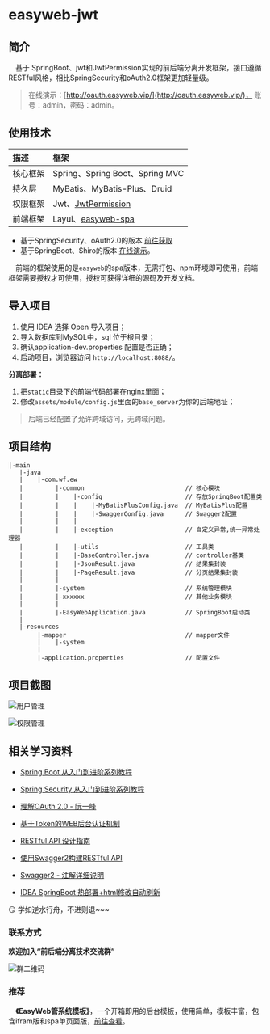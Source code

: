 # easyweb-jwt

## 简介
&emsp;基于 SpringBoot、jwt和JwtPermission实现的前后端分离开发框架，接口遵循RESTful风格，相比SpringSecurity和oAuth2.0框架更加轻量级。

> 在线演示：[http://oauth.easyweb.vip/](http://oauth.easyweb.vip/)， 账号：admin，密码：admin。

## 使用技术

描述 | 框架 
:---|:---
核心框架 | Spring、Spring Boot、Spring MVC
持久层 | MyBatis、MyBatis-Plus、Druid
权限框架 | Jwt、[JwtPermission](https://gitee.com/whvse/JwtPermission)
前端框架 | Layui、[easyweb-spa](https://easyweb.vip) 

- 基于SpringSecurity、oAuth2.0的版本 [前往获取](https://easyweb.vip/order/buy?goodsId=3)
- 基于SpringBoot、Shiro的版本 [在线演示](http://shiro.easyweb.vip)。

&emsp;前端的框架使用的是`easyweb`的spa版本，无需打包、npm环境即可使用，前端框架需要授权才可使用，授权可获得详细的源码及开发文档。

## 导入项目
1. 使用 IDEA 选择 Open 导入项目；
2. 导入数据库到MySQL中，sql 位于根目录；
3. 确认application-dev.properties 配置是否正确；
4. 启动项目，浏览器访问 `http://localhost:8088/`。 

**分离部署：**
1. 把`static`目录下的前端代码部署在nginx里面；
2. 修改`assets/module/config.js`里面的`base_server`为你的后端地址；

> 后端已经配置了允许跨域访问，无跨域问题。

## 项目结构

```text
|-main
   |-java
   |    |-com.wf.ew
   |         |-common                            // 核心模块
   |         |    |-config                       // 存放SpringBoot配置类
   |         |    |    |-MyBatisPlusConfig.java  // MyBatisPlus配置
   |         |    |    |-SwaggerConfig.java      // Swagger2配置
   |         |    |
   |         |    |-exception                    // 自定义异常,统一异常处理器
   |         |    |-utils                        // 工具类
   |         |    |-BaseController.java          // controller基类
   |         |    |-JsonResult.java              // 结果集封装
   |         |    |-PageResult.java              // 分页结果集封装
   |         |
   |         |-system                            // 系统管理模块
   |         |-xxxxxx                            // 其他业务模块
   |         |
   |         |-EasyWebApplication.java           // SpringBoot启动类
   |              
   |-resources
        |-mapper                                 // mapper文件
        |    |-system
        |
        |-application.properties                 // 配置文件
```


## 项目截图

![用户管理](https://pic.superbed.cn/item/5caeed253a213b041707c46d)

![权限管理](https://pic.superbed.cn/item/5caeeb1a3a213b041707ac75)


## 相关学习资料

- [Spring Boot 从入门到进阶系列教程](http://www.spring4all.com/article/246)

- [Spring Security 从入门到进阶系列教程](http://www.spring4all.com/article/428)
- [理解OAuth 2.0 - 阮一峰](http://www.ruanyifeng.com/blog/2014/05/oauth_2_0.html)
- [基于Token的WEB后台认证机制](https://www.cnblogs.com/xiekeli/p/5607107.html)
- [RESTful API 设计指南](http://www.ruanyifeng.com/blog/2014/05/restful_api.html)
- [使用Swagger2构建RESTful API](http://www.spring4all.com/article/251)
- [Swagger2 - 注解详细说明](http://www.spring4all.com/article/251)
- [IDEA SpringBoot 热部署+html修改自动刷新](https://my.oschina.net/yejunxi/blog/845752)

 :smirk: 学如逆水行舟，不进则退~~~


### 联系方式
**欢迎加入“前后端分离技术交流群”**

![群二维码](https://ws1.sinaimg.cn/large/006a7GCKgy1fstbxycj1xj305k07m75h.jpg)

### 推荐
&emsp;**《EasyWeb管系统模板》**，一个开箱即用的后台模板，使用简单，模板丰富，包含ifram版和spa单页面版，[前往查看](https://easyweb.vip)。

